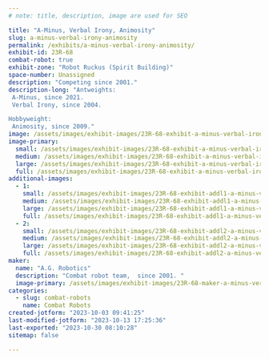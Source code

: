 ```yaml
---
# note: title, description, image are used for SEO

title: "A-Minus, Verbal Irony, Animosity"
slug: a-minus-verbal-irony-animosity
permalink: /exhibits/a-minus-verbal-irony-animosity/
exhibit-id: 23R-68
combat-robot: true
exhibit-zone: "Robot Ruckus (Spirit Building)"
space-number: Unassigned
description: "Competing since 2001."
description-long: "Antweights:
 A-Minus, since 2021.
 Verbal Irony, since 2004.

Hobbyweight:
 Animosity, since 2009."
image: /assets/images/exhibit-images/23R-68-exhibit-a-minus-verbal-irony-animosity-inbound8344455028233129611-large.jpg
image-primary: 
  small: /assets/images/exhibit-images/23R-68-exhibit-a-minus-verbal-irony-animosity-inbound8344455028233129611-small.jpg
  medium: /assets/images/exhibit-images/23R-68-exhibit-a-minus-verbal-irony-animosity-inbound8344455028233129611-medium.jpg
  large: /assets/images/exhibit-images/23R-68-exhibit-a-minus-verbal-irony-animosity-inbound8344455028233129611-large.jpg
  full: /assets/images/exhibit-images/23R-68-exhibit-a-minus-verbal-irony-animosity-inbound8344455028233129611-full.jpg
additional-images: 
  - 1:
    small: /assets/images/exhibit-images/23R-68-exhibit-addl1-a-minus-verbal-irony-animosity-inbound115254123899521164-small.jpg
    medium: /assets/images/exhibit-images/23R-68-exhibit-addl1-a-minus-verbal-irony-animosity-inbound115254123899521164-medium.jpg
    large: /assets/images/exhibit-images/23R-68-exhibit-addl1-a-minus-verbal-irony-animosity-inbound115254123899521164-large.jpg
    full: /assets/images/exhibit-images/23R-68-exhibit-addl1-a-minus-verbal-irony-animosity-inbound115254123899521164-full.jpg
  - 2:
    small: /assets/images/exhibit-images/23R-68-exhibit-addl2-a-minus-verbal-irony-animosity-inbound6109121850775862607-small.jpg
    medium: /assets/images/exhibit-images/23R-68-exhibit-addl2-a-minus-verbal-irony-animosity-inbound6109121850775862607-medium.jpg
    large: /assets/images/exhibit-images/23R-68-exhibit-addl2-a-minus-verbal-irony-animosity-inbound6109121850775862607-large.jpg
    full: /assets/images/exhibit-images/23R-68-exhibit-addl2-a-minus-verbal-irony-animosity-inbound6109121850775862607-full.jpg
maker: 
  name: "A.G. Robotics"
  description: "Combat robot team,  since 2001. "
  image-primary: /assets/images/exhibit-images/23R-68-maker-a-minus-verbal-irony-animosity-inbound7424857410458596189-medium.jpg
categories: 
  - slug: combat-robots
    name: Combat Robots
created-jotform: "2023-10-03 09:41:25"
last-modified-jotform: "2023-10-13 17:25:36"
last-exported: "2023-10-30 08:10:28"
sitemap: false

---
```

